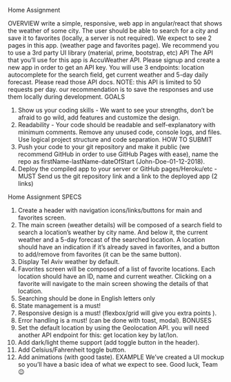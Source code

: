 Home Assignment

OVERVIEW
write a simple, responsive, web app in angular/react that shows the weather of some city. The user should be able to search for a city and save it to favorites (locally, a server is not required).
We expect to see 2 pages in this app. (weather page and favorites page).
We recommend you to use a 3rd party UI library (material, prime, bootstrap, etc)
API
The API that you’ll use for this app is ​AccuWeather API​. Please signup and create a new app in order to get an API key.
You will use 3 endpoints: ​location autocomplete​ for the search field, ​get current weather​ and 5-day daily forecast​. Please read those API docs.
NOTE: this API is limited to 50 requests per day. our recommendation is to save the responses and use them locally during development.
GOALS

1. Show us your coding skills - We want to see your strengths, don’t be afraid to go wild, add features and customize the design.
2. Readability - Your code should be readable and self-explanatory with minimum comments. Remove any unused code, console logs, and files. Use logical project structure and code separation.
   HOW TO SUBMIT
3. Push your code to your git repository and make it public (we recommend ​GitHub​ in order to use GitHub Pages with ease), ​name the repo as firstName-lastName-dateOfStart (John-Doe-01-12-2018)​.
4. Deploy the compiled app to your server or ​GitHub pages​/​Heroku​/etc - ​MUST
   Send us the git repository link and a link to the deployed app (2 links)

Home Assignment
SPECS

1. Create a header with navigation icons/links/buttons for main and favorites screen.
2. The main screen (weather details) will be composed of a search field to search a
   location’s weather by city name. And below it, the current weather and a 5-day forecast of the searched location. A location should have an indication if it’s already saved in favorites, and a button to add/remove from favorites (it can be the same button).
3. Display Tel Aviv weather by default.
4. Favorites screen will be composed of a list of favorite locations. Each location should
   have an ID, name and current weather. Clicking on a favorite will navigate to the main
   screen showing the details of that location.
5. Searching should be done in English letters only
6. State management is a must!
7. Responsive design is a must! (flexbox/grid will give you extra points ).
8. Error handling is a must! (can be done with toast, modal).
   BONUSES
9. Set the default location by using the ​Geolocation API​. you will need another API endpoint for this: ​get location key by lat/lon​.
10. Add dark/light theme support (add toggle button in the header).
11. Add Celsius/Fahrenheit toggle button.
12. Add animations (with good taste).
    EXAMPLE
    We’ve created a UI mockup so you’ll have a basic idea of what we expect to see.
    Good luck, Team
    😉
